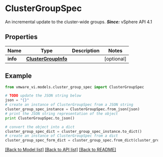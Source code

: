 # ClusterGroupSpec

An incremental update to the cluster-wide groups.  ***Since:*** vSphere API 4.1 

## Properties
Name | Type | Description | Notes
------------ | ------------- | ------------- | -------------
**info** | [**ClusterGroupInfo**](ClusterGroupInfo.md) |  | [optional] 

## Example

```python
from vmware_vi.models.cluster_group_spec import ClusterGroupSpec

# TODO update the JSON string below
json = "{}"
# create an instance of ClusterGroupSpec from a JSON string
cluster_group_spec_instance = ClusterGroupSpec.from_json(json)
# print the JSON string representation of the object
print ClusterGroupSpec.to_json()

# convert the object into a dict
cluster_group_spec_dict = cluster_group_spec_instance.to_dict()
# create an instance of ClusterGroupSpec from a dict
cluster_group_spec_form_dict = cluster_group_spec.from_dict(cluster_group_spec_dict)
```
[[Back to Model list]](../README.md#documentation-for-models) [[Back to API list]](../README.md#documentation-for-api-endpoints) [[Back to README]](../README.md)


